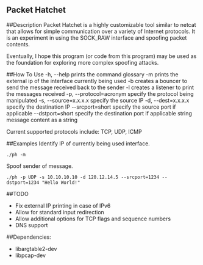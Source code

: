 Packet Hatchet
---------------

##Description
Packet Hatchet is a highly customizable tool similar to netcat that allows for simple communication over a variety of Internet protocols. It is an experiment in using the SOCK_RAW interface and spoofing packet contents.

Eventually, I hope this program (or code from this program) may be used as the foundation for exploring more complex spoofing attacks.

##How To Use
	-h, --help                prints the command glossary
	-m                        prints the external ip of the interface currently being used
	-b                        creates a bouncer to send the message received back to the sender
	-l                        creates a listener to print the messages received
	-p, --protocol=acronym    specify the protocol being manipulated
	-s, --source=x.x.x.x      specify the source IP
	-d, --dest=x.x.x.x        specify the destination IP
	--srcport=short           specify the source port if applicable
	--dstport=short           specify the destination port if applicable
	string                    message content as a string

Current supported protocols include: TCP, UDP, ICMP

##Examples
Identify IP of currently being used interface.

	./ph -m

Spoof sender of message.

	./ph -p UDP -s 10.10.10.10 -d 120.12.14.5 --srcport=1234 --dstport=1234 "Hello World!"


##TODO
* Fix external IP printing in case of IPv6
* Allow for standard input redirection
* Allow additional options for TCP flags and sequence numbers
* DNS support

##Dependencies:
* libargtable2-dev
* libpcap-dev
